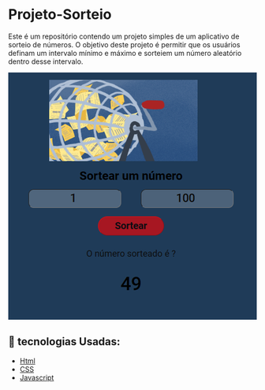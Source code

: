 # Projeto-Sorteio
Este é um repositório contendo um projeto simples de um aplicativo de sorteio de números. O objetivo deste projeto é permitir que os usuários definam um intervalo mínimo e máximo e sorteiem um número aleatório dentro desse intervalo.


<img src="Imagem - Sorteio.png" >


## 🚀 tecnologias Usadas:



- [Html](https://developer.mozilla.org/pt-BR/docs/Web/HTML/Element/html/)  
- [CSS](https://developer.mozilla.org/pt-BR/docs/Web/CSS) 
- [Javascript](https://developer.mozilla.org/pt-BR/docs/Web/JavaScript)


<br>


